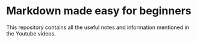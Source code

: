 # Markdown made easy for beginners
This repository contains all the useful notes and information mentioned in the Youtube videos.
